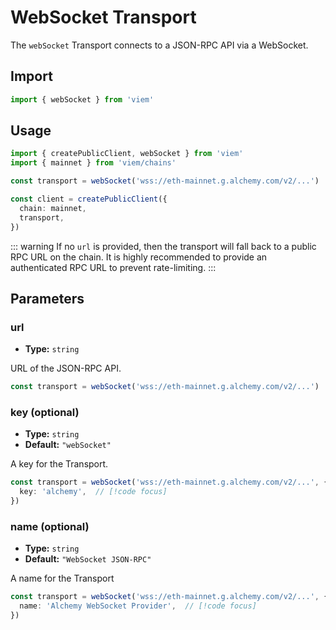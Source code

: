 # WebSocket Transport

The `webSocket` Transport connects to a JSON-RPC API via a WebSocket.

## Import

```ts
import { webSocket } from 'viem'
```

## Usage

```ts {4}
import { createPublicClient, webSocket } from 'viem'
import { mainnet } from 'viem/chains'

const transport = webSocket('wss://eth-mainnet.g.alchemy.com/v2/...')

const client = createPublicClient({
  chain: mainnet, 
  transport,
})
```

::: warning
If no `url` is provided, then the transport will fall back to a public RPC URL on the chain. It is highly recommended to provide an authenticated RPC URL to prevent rate-limiting.
:::

## Parameters

### url

- **Type:** `string`

URL of the JSON-RPC API.

```ts
const transport = webSocket('wss://eth-mainnet.g.alchemy.com/v2/...')
```

### key (optional)

- **Type:** `string`
- **Default:** `"webSocket"`

A key for the Transport.

```ts
const transport = webSocket('wss://eth-mainnet.g.alchemy.com/v2/...', { 
  key: 'alchemy',  // [!code focus]
})
```

### name (optional)

- **Type:** `string`
- **Default:** `"WebSocket JSON-RPC"`

A name for the Transport

```ts
const transport = webSocket('wss://eth-mainnet.g.alchemy.com/v2/...', { 
  name: 'Alchemy WebSocket Provider',  // [!code focus]
})
```